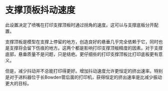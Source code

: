 支撑顶板抖动速度
====
此设置决定了喷嘴在打印支撑顶板时通过拐角的速度。这可以与支撑底板分开配置。

支撑顶板是模型在支撑上停留的地方，创造良好的悬垂几乎完全依赖于它，同时也是支撑将会留下伤痕的地方。这两个都是影响打印支撑顶板精度的因素。对于支撑底部，悬垂质量不是问题，只是结疤。更仔细些的打印支撑顶板比打印底板更有意义。

但是，减少抖动并不总能打印得更好。增加抖动速度允许更恒定的挤出速率。特别是对于进料器位于长Bowden管后面的打印机，获得恒定的挤出速率是比减少振动更大的目标。
